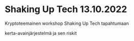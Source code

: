 # Shaking Up Tech 13.10.2022


Kryptoteemainen workshop Shaking Up Tech tapahtumaan


kerta-avainjärjestelmä ja sen riskit
